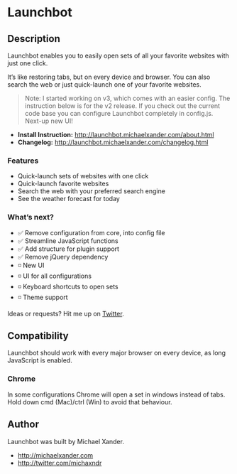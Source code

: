 # Launchbot

## Description

Launchbot enables you to easily open sets of all your favorite websites with just one click.

It’s like restoring tabs, but on every device and browser. You can also search the web or just quick-launch one of your favorite websites.

> Note: I started working on v3, which comes with an easier config. The instruction below is for the v2 release. If you check out the current code base you can configure Launchbot completely in config.js. Next-up new UI!

* **Install Instruction:** http://launchbot.michaelxander.com/about.html
* **Changelog:** http://launchbot.michaelxander.com/changelog.html

### Features

* Quick-launch sets of websites with one click
* Quick-launch favorite websites
* Search the web with your preferred search engine
* See the weather forecast for today

### What’s next?

* ✅ Remove configuration from core, into config file
* ✅ Streamline JavaScript functions
* ✅ Add structure for plugin support
* ✅ Remove jQuery dependency
* ◽ New UI
* ◽ UI for all configurations
* ◽ Keyboard shortcuts to open sets
* ◽ Theme support

Ideas or requests? Hit me up on [Twitter](http://twitter.com/michaxndr).

## Compatibility

Launchbot should work with every major browser on every device, as long JavaScript is enabled.

### Chrome

In some configurations Chrome will open a set in windows instead of tabs. Hold down cmd (Mac)/ctrl (Win) to avoid that behaviour.

## Author

Launchbot was built by Michael Xander.

* http://michaelxander.com
* http://twitter.com/michaxndr


